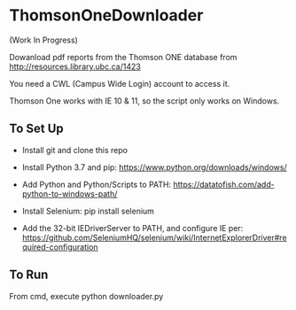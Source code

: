 # ThomsonOneDownloader

(Work In Progress)

Dowanload pdf reports from the Thomson ONE database from
http://resources.library.ubc.ca/1423

You need a CWL (Campus Wide Login) account to access it.

Thomson One works with IE 10 & 11, so the script only works on Windows.

## To Set Up
* Install git and clone this repo

* Install Python 3.7 and pip:
https://www.python.org/downloads/windows/

* Add Python and Python/Scripts to PATH:
https://datatofish.com/add-python-to-windows-path/

* Install Selenium:
pip install selenium

* Add the 32-bit IEDriverServer to PATH, and configure IE per:
https://github.com/SeleniumHQ/selenium/wiki/InternetExplorerDriver#required-configuration

## To Run
From cmd, execute python downloader.py
